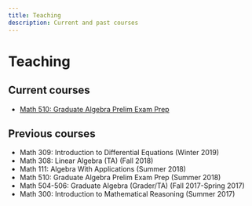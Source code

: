 ```yaml
---
title: Teaching
description: Current and past courses
---
```


# Teaching


## Current courses

-   [Math 510: Graduate Algebra Prelim Exam Prep](./Math510Summer2019/)


## Previous courses

-   Math 309: Introduction to Differential Equations (Winter 2019)
-   Math 308: Linear Algebra (TA) (Fall 2018)
-   Math 111: Algebra With Applications (Summer 2018)
-   Math 510: Graduate Algebra Prelim Exam Prep (Summer 2018)
-   Math 504-506: Graduate Algebra (Grader/TA) (Fall 2017-Spring 2017)
-   Math 300: Introduction to Mathematical Reasoning (Summer 2017)

